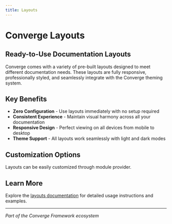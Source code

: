```yaml
---
title: Layouts
---
```


# Converge Layouts

## Ready-to-Use Documentation Layouts

Converge comes with a variety of pre-built layouts designed to meet different documentation needs. These layouts are fully responsive, professionally styled, and seamlessly integrate with the Converge theming system.

## Key Benefits

- **Zero Configuration** - Use layouts immediately with no setup required
- **Consistent Experience** - Maintain visual harmony across all your documentation
- **Responsive Design** - Perfect viewing on all devices from mobile to desktop
- **Theme Support** - All layouts work seamlessly with light and dark modes

## Customization Options

Layouts can be easily customized through module provider.

## Learn More

Explore the [layouts documentation](https://convergephp.com/docs/customization/layouts) for detailed usage instructions and examples.

---

*Part of the Converge Framework ecosystem*
